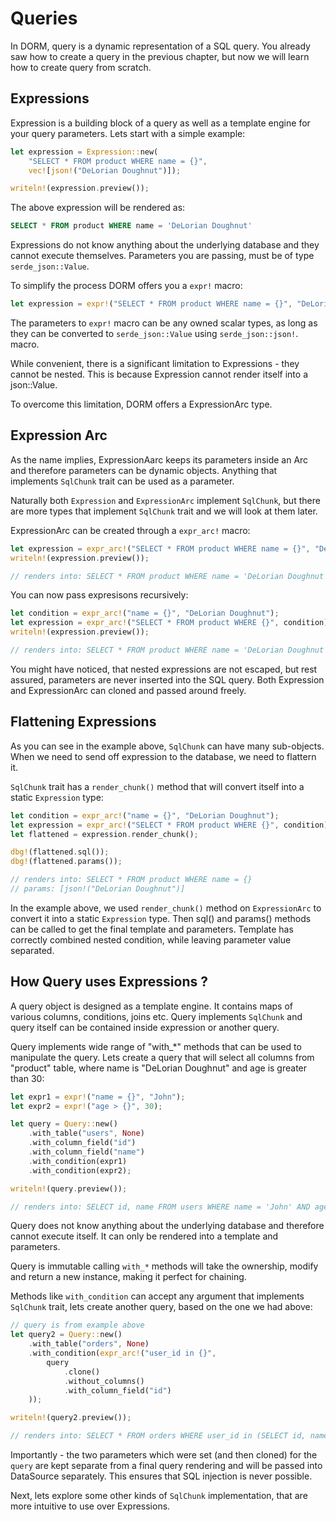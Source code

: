# Queries

In DORM, query is a dynamic representation of a SQL query. You already
saw how to create a query in the previous chapter, but now we will
learn how to create query from scratch.

## Expressions

Expression is a building block of a query as well as a template engine
for your query parameters. Lets start with a simple example:

```rust
let expression = Expression::new(
    "SELECT * FROM product WHERE name = {}",
    vec![json!("DeLorian Doughnut")]);

writeln!(expression.preview());
```

The above expression will be rendered as:

```sql
SELECT * FROM product WHERE name = 'DeLorian Doughnut'
```

Expressions do not know anything about the underlying database and
they cannot execute themselves. Parameters you are passing, must be
of type `serde_json::Value`.

To simplify the process DORM offers you a `expr!` macro:

```rust
let expression = expr!("SELECT * FROM product WHERE name = {}", "DeLorian Doughnut");
```

The parameters to `expr!` macro can be any owned scalar types, as long
as they can be converted to `serde_json::Value` using `serde_json::json!`.
macro.

While convenient, there is a significant limitation to Expressions -
they cannot be nested. This is because Expression cannot render itself
into a json::Value.

To overcome this limitation, DORM offers a ExpressionArc type.

## Expression Arc

As the name implies, ExpressionAarc keeps its parameters inside an Arc
and therefore parameters can be dynamic objects. Anything that implements
`SqlChunk` trait can be used as a parameter.

Naturally both `Expression` and `ExpressionArc` implement `SqlChunk`, but
there are more types that implement `SqlChunk` trait and we will look
at them later.

ExpressionArc can be created through a `expr_arc!` macro:

```rust
let expression = expr_arc!("SELECT * FROM product WHERE name = {}", "DeLorian Doughnut");
writeln!(expression.preview());

// renders into: SELECT * FROM product WHERE name = 'DeLorian Doughnut'
```

You can now pass expresisons recursively:

```rust
let condition = expr_arc!("name = {}", "DeLorian Doughnut");
let expression = expr_arc!("SELECT * FROM product WHERE {}", condition);
writeln!(expression.preview());

// renders into: SELECT * FROM product WHERE name = 'DeLorian Doughnut'
```

You might have noticed, that nested expressions are not escaped, but
rest assured, parameters are never inserted into the SQL query.
Both Expression and ExpressionArc can cloned and passed around freely.

## Flattening Expressions

As you can see in the example above, `SqlChunk` can have many sub-objects.
When we need to send off expression to the database, we need to flattern it.

`SqlChunk` trait has a `render_chunk()` method that will convert itself
into a static `Expression` type:

```rust
let condition = expr_arc!("name = {}", "DeLorian Doughnut");
let expression = expr_arc!("SELECT * FROM product WHERE {}", condition);
let flattened = expression.render_chunk();

dbg!(flattened.sql());
dbg!(flattened.params());

// renders into: SELECT * FROM product WHERE name = {}
// params: [json!("DeLorian Doughnut")]
```

In the example above, we used `render_chunk()` method on `ExpressionArc`
to convert it into a static `Expression` type. Then sql() and params()
methods can be called to get the final template and parameters. Template
has correctly combined nested condition, while leaving parameter value
separated.

## How Query uses Expressions ?

A query object is designed as a template engine. It contains maps
of various columns, conditions, joins etc. Query implements `SqlChunk`
and query itself can be contained inside expression or another query.

Query implements wide range of "with\_\*" methods that can be used to
manipulate the query. Lets create a query that will select all
columns from "product" table, where name is "DeLorian Doughnut"
and age is greater than 30:

```rust
let expr1 = expr!("name = {}", "John");
let expr2 = expr!("age > {}", 30);

let query = Query::new()
    .with_table("users", None)
    .with_column_field("id")
    .with_column_field("name")
    .with_condition(expr1)
    .with_condition(expr2);

writeln!(query.preview());

// renders into: SELECT id, name FROM users WHERE name = 'John' AND age > 30
```

Query does not know anything about the underlying database and therefore
cannot execute itself. It can only be rendered into a template and
parameters.

Query is immutable calling `with_*` methods will take the ownership,
modify and return a new instance, making it perfect for chaining.

Methods like `with_condition` can accept any argument
that implements `SqlChunk` trait, lets create another query,
based on the one we had above:

```rust
// query is from example above
let query2 = Query::new()
    .with_table("orders", None)
    .with_condition(expr_arc!("user_id in {}",
        query
            .clone()
            .without_columns()
            .with_column_field("id")
    ));

writeln!(query2.preview());

// renders into: SELECT * FROM orders WHERE user_id in (SELECT id, name, age FROM users WHERE name = 'John' AND age > 30)
```

Importantly - the two parameters which were set (and then cloned)
for the `query` are kept separate from a final query rendering and
will be passed into DataSource separately. This ensures that
SQL injection is never possible.

Next, lets explore some other kinds of `SqlChunk` implementation,
that are more intuitive to use over Expressions.
